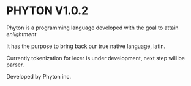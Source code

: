# PHYTON V1.0.2

Phyton is a programming language developed with the goal to attain _enlightment_

It has the purpose to bring back our true native language, latin.

Currently tokenization for lexer is under development, next step will be parser.

Developed by Phyton inc.